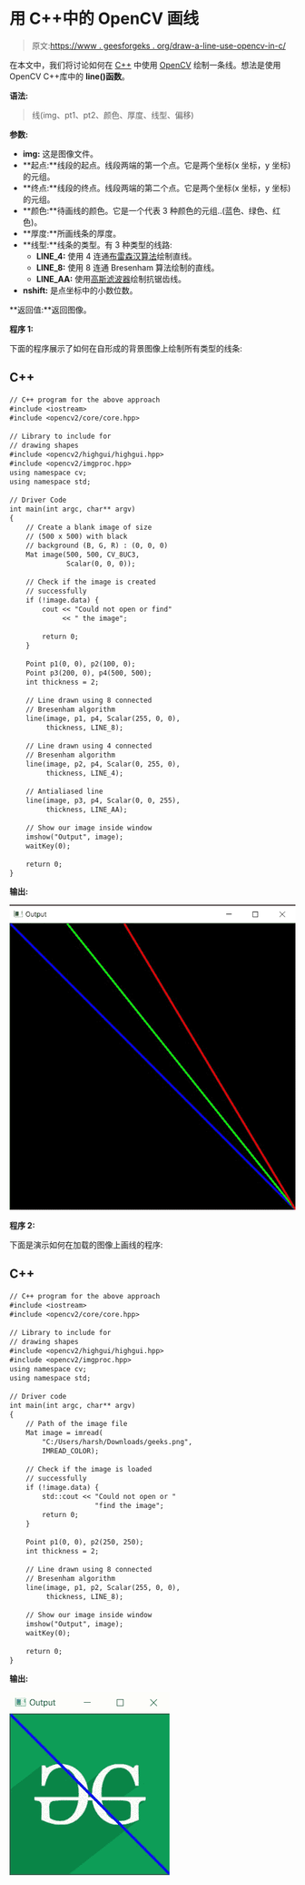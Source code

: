 # 用 C++中的 OpenCV 画线

> 原文:[https://www . geesforgeks . org/draw-a-line-use-opencv-in-c/](https://www.geeksforgeeks.org/draw-a-line-using-opencv-in-c/)

在本文中，我们将讨论如何在 [C++](https://www.geeksforgeeks.org/c-plus-plus/) 中使用 [OpenCV](https://www.geeksforgeeks.org/opencv-c-program-face-detection/) 绘制一条线。想法是使用 OpenCV C++库中的 **line()函数**。

**语法:**

> 线(img、pt1、pt2、颜色、厚度、线型、偏移)

**参数:**

*   **img:** 这是图像文件。
*   **起点:**线段的起点。线段两端的第一个点。它是两个坐标(x 坐标，y 坐标)的元组。
*   **终点:**线段的终点。线段两端的第二个点。它是两个坐标(x 坐标，y 坐标)的元组。
*   **颜色:**待画线的颜色。它是一个代表 3 种颜色的元组..(蓝色、绿色、红色)。
*   **厚度:**所画线条的厚度。
*   **线型:**线条的类型。有 3 种类型的线路:
    *   **LINE_4:** 使用 4 连通[布雷森汉算法](https://www.geeksforgeeks.org/bresenhams-line-generation-algorithm/)绘制直线。
    *   **LINE_8:** 使用 8 连通 Bresenham 算法绘制的直线。
    *   **LINE_AA:** 使用[高斯滤波器](https://www.geeksforgeeks.org/gaussian-filter-generation-c/)绘制抗锯齿线。
*   **nshift:** 是点坐标中的小数位数。

**返回值:**返回图像。

**程序 1:**

下面的程序展示了如何在自形成的背景图像上绘制所有类型的线条:

## C++

```
// C++ program for the above approach
#include <iostream>
#include <opencv2/core/core.hpp>

// Library to include for
// drawing shapes
#include <opencv2/highgui/highgui.hpp>
#include <opencv2/imgproc.hpp>
using namespace cv;
using namespace std;

// Driver Code
int main(int argc, char** argv)
{
    // Create a blank image of size
    // (500 x 500) with black
    // background (B, G, R) : (0, 0, 0)
    Mat image(500, 500, CV_8UC3,
              Scalar(0, 0, 0));

    // Check if the image is created
    // successfully
    if (!image.data) {
        cout << "Could not open or find"
             << " the image";

        return 0;
    }

    Point p1(0, 0), p2(100, 0);
    Point p3(200, 0), p4(500, 500);
    int thickness = 2;

    // Line drawn using 8 connected
    // Bresenham algorithm
    line(image, p1, p4, Scalar(255, 0, 0),
         thickness, LINE_8);

    // Line drawn using 4 connected
    // Bresenham algorithm
    line(image, p2, p4, Scalar(0, 255, 0),
         thickness, LINE_4);

    // Antialiased line
    line(image, p3, p4, Scalar(0, 0, 255),
         thickness, LINE_AA);

    // Show our image inside window
    imshow("Output", image);
    waitKey(0);

    return 0;
}
```

**输出:**

[![](img/8c042313d37520de8fcbc97eadc9d615.png)](https://media.geeksforgeeks.org/wp-content/uploads/20210115151355/out1.jpg)

**程序 2:**

下面是演示如何在加载的图像上画线的程序:

## C++

```
// C++ program for the above approach
#include <iostream>
#include <opencv2/core/core.hpp>

// Library to include for
// drawing shapes
#include <opencv2/highgui/highgui.hpp>
#include <opencv2/imgproc.hpp>
using namespace cv;
using namespace std;

// Driver code
int main(int argc, char** argv)
{
    // Path of the image file
    Mat image = imread(
        "C:/Users/harsh/Downloads/geeks.png",
        IMREAD_COLOR);

    // Check if the image is loaded
    // successfully
    if (!image.data) {
        std::cout << "Could not open or "
                     "find the image";
        return 0;
    }

    Point p1(0, 0), p2(250, 250);
    int thickness = 2;

    // Line drawn using 8 connected
    // Bresenham algorithm
    line(image, p1, p2, Scalar(255, 0, 0),
         thickness, LINE_8);

    // Show our image inside window
    imshow("Output", image);
    waitKey(0);

    return 0;
}
```

**输出:**

[![](img/289649668ff0688ed73cab60e4f02616.png)](https://media.geeksforgeeks.org/wp-content/uploads/20210115152457/out1.jpg)